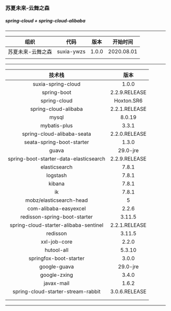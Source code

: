 ### 苏夏未来-云舞之森
##### spring-cloud + spring-cloud-alibaba

------

|       组织        |    代码    | 版本  |  开始时间  |
| :---------------: | :--------: | :---: | :--------: |
| 苏夏未来-云舞之森 | suxia-ywzs | 1.0.0 | 2020.08.01 |
|                   |            |       |            |

------



|                 技术栈                 |     版本      |
| :------------------------------------: | :-----------: |
|           suxia-spring-cloud           |     1.0.0     |
|              spring-boot               | 2.2.9.RELEASE |
|              spring-cloud              |  Hoxton.SR6   |
|          spring-cloud-alibaba          | 2.2.1.RELEASE |
|                 mysql                  |    8.0.19     |
|              mybatis-plus              |     3.3.1     |
|       spring-cloud-alibaba-seata       | 2.2.0.RELEASE |
|       seata-spring-boot-starter        |     1.3.0     |
|                 guava                  |   29.0-jre    |
| spring-boot-starter-data-elasticsearch | 2.2.9.RELEASE |
|             elasticsearch              |     7.8.1     |
|                logstash                |     7.8.1     |
|                 kibana                 |     7.8.1     |
|                   ik                   |     7.8.1     |
|        mobz/elasticsearch-head         |       5       |
|         com-alibaba-easyexcel          |     2.2.6     |
|      redisson-spring-boot-starter      |    3.11.5     |
| spring-cloud-starter-alibaba-sentinel  | 2.2.1.RELEASE |
|                redisson                |    3.11.5     |
|              xxl-job-core              |     2.2.0     |
|               hutool-all               |    5.3.10     |
|         springfox-boot-starter         |     3.0.0     |
|              google-guava              |   29.0-jre    |
|              google-zxing              |     3.4.0     |
|               javax-mail               |     1.6.2     |
|   spring-cloud-starter-stream-rabbit   | 3.0.6.RELEASE |
|                                        |               |
|                                        |               |

------

